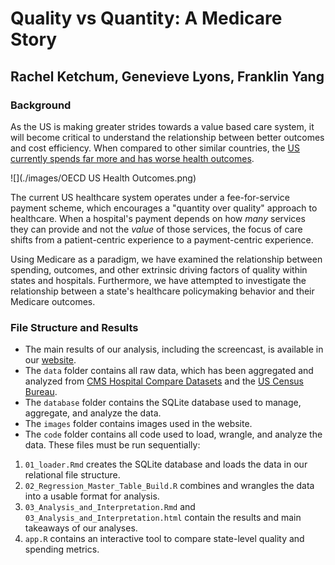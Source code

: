 # Quality vs Quantity: A Medicare Story
## Rachel Ketchum, Genevieve Lyons, Franklin Yang


### Background

As the US is making greater strides towards a value based care system, it will become critical to understand the relationship between better outcomes and cost efficiency. When compared to other similar countries, the [US currently spends far more and has worse health outcomes](http://www.oecd.org/els/health-systems/Health-at-a-Glance-2013.pdf).

![](./images/OECD US Health Outcomes.png)

The current US healthcare system operates under a fee-for-service payment scheme, which encourages a "quantity over quality" approach to healthcare. When a hospital's payment depends on how *many* services they can provide and not the *value* of those services, the focus of care shifts from a patient-centric experience to a payment-centric experience. 

Using Medicare as a paradigm, we have examined the relationship between spending, outcomes, and other extrinsic driving factors of quality within states and hospitals. Furthermore, we have attempted to investigate the relationship between a state's healthcare policymaking behavior and their Medicare outcomes.

### File Structure and Results

* The main results of our analysis, including the screencast, is available in our [website](https://franklinyang.github.io/bst260-final-proj/).
* The `data` folder contains all raw data, which has been aggregated and analyzed from [CMS Hospital Compare Datasets](https://data.medicare.gov/data/hospital-compare) and the [US Census Bureau](https://www.census.gov/data.html).
* The `database` folder contains the SQLite database used to manage, aggregate, and analyze the data.
* The `images` folder contains images used in the website.
* The `code` folder contains all code used to load, wrangle, and analyze the data. These files must be run sequentially:
1) `01_loader.Rmd` creates the SQLite database and loads the data in our relational file structure.
2) `02_Regression_Master_Table_Build.R` combines and wrangles the data into a usable format for analysis.
3) `03_Analysis_and_Interpretation.Rmd` and `03_Analysis_and_Interpretation.html` contain the results and main takeaways of our analyses.
4) `app.R` contains an interactive tool to compare state-level quality and spending metrics. 